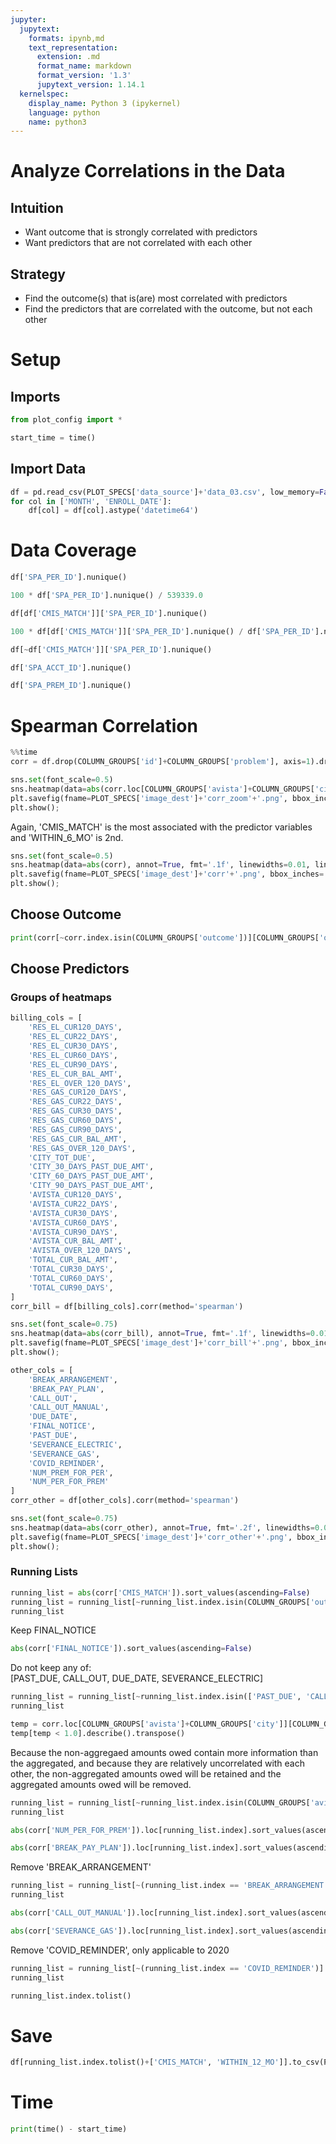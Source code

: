 ```yaml
---
jupyter:
  jupytext:
    formats: ipynb,md
    text_representation:
      extension: .md
      format_name: markdown
      format_version: '1.3'
      jupytext_version: 1.14.1
  kernelspec:
    display_name: Python 3 (ipykernel)
    language: python
    name: python3
---
```


# Analyze Correlations in the Data


## Intuition
* Want outcome that is strongly correlated with predictors
* Want predictors that are not correlated with each other
## Strategy
* Find the outcome(s) that is(are) most correlated with predictors
* Find the predictors that are correlated with the outcome, but not each other

<!-- #region pycharm={"name": "#%% md\n"} tags=[] -->
# Setup
<!-- #endregion -->

## Imports

```python
from plot_config import *

start_time = time()
```

## Import Data

```python
df = pd.read_csv(PLOT_SPECS['data_source']+'data_03.csv', low_memory=False)
for col in ['MONTH', 'ENROLL_DATE']:
    df[col] = df[col].astype('datetime64')
```

# Data Coverage

```python
df['SPA_PER_ID'].nunique()
```

```python
100 * df['SPA_PER_ID'].nunique() / 539339.0
```

```python
df[df['CMIS_MATCH']]['SPA_PER_ID'].nunique()
```

```python
100 * df[df['CMIS_MATCH']]['SPA_PER_ID'].nunique() / df['SPA_PER_ID'].nunique()
```

```python
df[~df['CMIS_MATCH']]['SPA_PER_ID'].nunique()
```

```python
df['SPA_ACCT_ID'].nunique()
```

```python
df['SPA_PREM_ID'].nunique()
```

# Spearman Correlation

```python
%%time
corr = df.drop(COLUMN_GROUPS['id']+COLUMN_GROUPS['problem'], axis=1).dropna().corr(method='spearman')
```

```python
sns.set(font_scale=0.5)
sns.heatmap(data=abs(corr.loc[COLUMN_GROUPS['avista']+COLUMN_GROUPS['city']+COLUMN_GROUPS['combined']+COLUMN_GROUPS['eng_pred']][COLUMN_GROUPS['outcome']+['WITHIN_12_MO']]), annot=True, fmt='.3f', linewidths=0.01, linecolor='black', cmap=PLOT_SPECS['cmap']);
plt.savefig(fname=PLOT_SPECS['image_dest']+'corr_zoom'+'.png', bbox_inches='tight')
plt.show();
```

Again, 'CMIS_MATCH' is the most associated with the predictor variables and 'WITHIN_6_MO' is 2nd.

```python
sns.set(font_scale=0.5)
sns.heatmap(data=abs(corr), annot=True, fmt='.1f', linewidths=0.01, linecolor='black', cmap=PLOT_SPECS['cmap']);
plt.savefig(fname=PLOT_SPECS['image_dest']+'corr'+'.png', bbox_inches='tight')
plt.show();
```

## Choose Outcome

```python
print(corr[~corr.index.isin(COLUMN_GROUPS['outcome'])][COLUMN_GROUPS['outcome']].sort_values(by='CMIS_MATCH', ascending=False).round(3).to_latex())
```

## Choose Predictors


### Groups of heatmaps

```python
billing_cols = [
    'RES_EL_CUR120_DAYS',
    'RES_EL_CUR22_DAYS',
    'RES_EL_CUR30_DAYS',
    'RES_EL_CUR60_DAYS',
    'RES_EL_CUR90_DAYS',
    'RES_EL_CUR_BAL_AMT',
    'RES_EL_OVER_120_DAYS',
    'RES_GAS_CUR120_DAYS',
    'RES_GAS_CUR22_DAYS',
    'RES_GAS_CUR30_DAYS',
    'RES_GAS_CUR60_DAYS',
    'RES_GAS_CUR90_DAYS',
    'RES_GAS_CUR_BAL_AMT',
    'RES_GAS_OVER_120_DAYS',
    'CITY_TOT_DUE',
    'CITY_30_DAYS_PAST_DUE_AMT',
    'CITY_60_DAYS_PAST_DUE_AMT',
    'CITY_90_DAYS_PAST_DUE_AMT',
    'AVISTA_CUR120_DAYS',
    'AVISTA_CUR22_DAYS',
    'AVISTA_CUR30_DAYS',
    'AVISTA_CUR60_DAYS',
    'AVISTA_CUR90_DAYS',
    'AVISTA_CUR_BAL_AMT',
    'AVISTA_OVER_120_DAYS',
    'TOTAL_CUR_BAL_AMT',
    'TOTAL_CUR30_DAYS',
    'TOTAL_CUR60_DAYS',
    'TOTAL_CUR90_DAYS',
]
corr_bill = df[billing_cols].corr(method='spearman')
```

```python
sns.set(font_scale=0.75)
sns.heatmap(data=abs(corr_bill), annot=True, fmt='.1f', linewidths=0.01, linecolor='black', cmap=PLOT_SPECS['cmap']);
plt.savefig(fname=PLOT_SPECS['image_dest']+'corr_bill'+'.png', bbox_inches='tight')
plt.show();
```

```python
other_cols = [
    'BREAK_ARRANGEMENT',
    'BREAK_PAY_PLAN',
    'CALL_OUT',
    'CALL_OUT_MANUAL',
    'DUE_DATE',
    'FINAL_NOTICE',
    'PAST_DUE',
    'SEVERANCE_ELECTRIC',
    'SEVERANCE_GAS',
    'COVID_REMINDER',
    'NUM_PREM_FOR_PER',
    'NUM_PER_FOR_PREM'
]
corr_other = df[other_cols].corr(method='spearman')
```

```python
sns.set(font_scale=0.75)
sns.heatmap(data=abs(corr_other), annot=True, fmt='.2f', linewidths=0.01, linecolor='black', cmap=PLOT_SPECS['cmap']);
plt.savefig(fname=PLOT_SPECS['image_dest']+'corr_other'+'.png', bbox_inches='tight')
plt.show();
```

### Running Lists

```python
running_list = abs(corr['CMIS_MATCH']).sort_values(ascending=False)
running_list = running_list[~running_list.index.isin(COLUMN_GROUPS['outcome'])]
running_list
```

Keep FINAL_NOTICE

```python
abs(corr['FINAL_NOTICE']).sort_values(ascending=False)
```

Do not keep any of:  
[PAST_DUE, CALL_OUT, DUE_DATE, SEVERANCE_ELECTRIC]

```python
running_list = running_list[~running_list.index.isin(['PAST_DUE', 'CALL_OUT', 'DUE_DATE', 'SEVERANCE_ELECTRIC'])]
running_list
```

```python
temp = corr.loc[COLUMN_GROUPS['avista']+COLUMN_GROUPS['city']][COLUMN_GROUPS['avista']+COLUMN_GROUPS['city']]
temp[temp < 1.0].describe().transpose()
```

Because the non-aggregaed amounts owed contain more information than the aggregated, and because they are relatively uncorrelated with each other, the non-aggregated amounts owed will be retained and the aggregated amounts owed will be removed.

```python
running_list = running_list[~running_list.index.isin(COLUMN_GROUPS['avista_agg']+COLUMN_GROUPS['combined'])]
running_list
```

```python
abs(corr['NUM_PER_FOR_PREM']).loc[running_list.index].sort_values(ascending=False)
```

```python
abs(corr['BREAK_PAY_PLAN']).loc[running_list.index].sort_values(ascending=False)
```

Remove 'BREAK_ARRANGEMENT'

```python
running_list = running_list[~(running_list.index == 'BREAK_ARRANGEMENT')]
running_list
```

```python
abs(corr['CALL_OUT_MANUAL']).loc[running_list.index].sort_values(ascending=False)
```

```python
abs(corr['SEVERANCE_GAS']).loc[running_list.index].sort_values(ascending=False)
```

Remove 'COVID_REMINDER', only applicable to 2020

```python
running_list = running_list[~(running_list.index == 'COVID_REMINDER')]
running_list
```

```python
running_list.index.tolist()
```

# Save

```python
df[running_list.index.tolist()+['CMIS_MATCH', 'WITHIN_12_MO']].to_csv(PLOT_SPECS['data_source']+'data_05.csv', index=False)
```

# Time

```python
print(time() - start_time)
```
